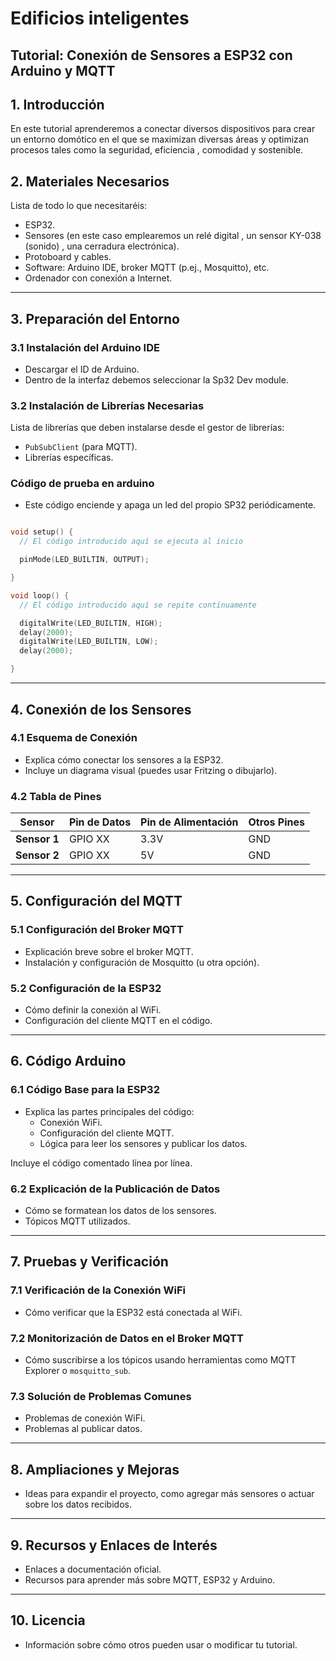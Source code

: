 # Edificios inteligentes

## Tutorial: Conexión de Sensores a ESP32 con Arduino y MQTT

## 1. Introducción

  En este tutorial aprenderemos a conectar diversos dispositivos para crear un entorno domótico en el que se maximizan diversas áreas y optimizan procesos tales como la seguridad, eficiencia , comodidad y sostenible.

## 2. Materiales Necesarios

Lista de todo lo que necesitaréis:

- ESP32.
- Sensores (en este caso emplearemos un relé digital , un sensor KY-038 (sonido) , una cerradura electrónica).
- Protoboard y cables.
- Software: Arduino IDE, broker MQTT (p.ej., Mosquitto), etc.
- Ordenador con conexión a Internet.

---

## 3. Preparación del Entorno

### 3.1 Instalación del Arduino IDE

- Descargar el ID de Arduino.
- Dentro de la interfaz debemos seleccionar la Sp32 Dev module.

### 3.2 Instalación de Librerías Necesarias

Lista de librerías que deben instalarse desde el gestor de librerías:

- `PubSubClient` (para MQTT).
- Librerías específicas.

### Código de prueba en arduino

- Este código enciende y apaga un led del propio SP32 periódicamente.

```cpp #define LED_BUILTIN 2

void setup() {
  // El código introducido aquí se ejecuta al inicio

  pinMode(LED_BUILTIN, OUTPUT);

}

void loop() {
  // El código introducido aquí se repite contínuamente

  digitalWrite(LED_BUILTIN, HIGH);
  delay(2000);
  digitalWrite(LED_BUILTIN, LOW);
  delay(2000);

} 
```

---

## 4. Conexión de los Sensores

### 4.1 Esquema de Conexión

- Explica cómo conectar los sensores a la ESP32.
- Incluye un diagrama visual (puedes usar Fritzing o dibujarlo).

### 4.2 Tabla de Pines

| Sensor          | Pin de Datos | Pin de Alimentación | Otros Pines |
|------------------|--------------|---------------------|-------------|
| **Sensor 1**    | GPIO XX      | 3.3V                | GND         |
| **Sensor 2**    | GPIO XX      | 5V                  | GND         |

---

## 5. Configuración del MQTT

### 5.1 Configuración del Broker MQTT

- Explicación breve sobre el broker MQTT.
- Instalación y configuración de Mosquitto (u otra opción).

### 5.2 Configuración de la ESP32

- Cómo definir la conexión al WiFi.
- Configuración del cliente MQTT en el código.

---

## 6. Código Arduino

### 6.1 Código Base para la ESP32

- Explica las partes principales del código:
  - Conexión WiFi.
  - Configuración del cliente MQTT.
  - Lógica para leer los sensores y publicar los datos.

Incluye el código comentado línea por línea.

### 6.2 Explicación de la Publicación de Datos

- Cómo se formatean los datos de los sensores.
- Tópicos MQTT utilizados.

---

## 7. Pruebas y Verificación

### 7.1 Verificación de la Conexión WiFi

- Cómo verificar que la ESP32 está conectada al WiFi.

### 7.2 Monitorización de Datos en el Broker MQTT

- Cómo suscribirse a los tópicos usando herramientas como MQTT Explorer o `mosquitto_sub`.

### 7.3 Solución de Problemas Comunes

- Problemas de conexión WiFi.
- Problemas al publicar datos.

---

## 8. Ampliaciones y Mejoras

- Ideas para expandir el proyecto, como agregar más sensores o actuar sobre los datos recibidos.

---

## 9. Recursos y Enlaces de Interés

- Enlaces a documentación oficial.
- Recursos para aprender más sobre MQTT, ESP32 y Arduino.

---

## 10. Licencia

- Información sobre cómo otros pueden usar o modificar tu tutorial.
